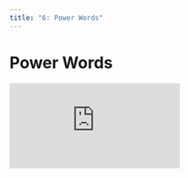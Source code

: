 ```yaml
---
title: "6: Power Words"
---
```


# Power Words

<div class='embed-container'><iframe src='https://player.vimeo.com/video/241302894' frameborder='0' webkitAllowFullScreen mozallowfullscreen allowFullScreen></iframe></div>